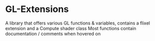 # GL-Extensions
A library that offers various GL functions & variables, contains a flixel extension and a Compute shader class
Most functions contain documentation / comments when hovered on
